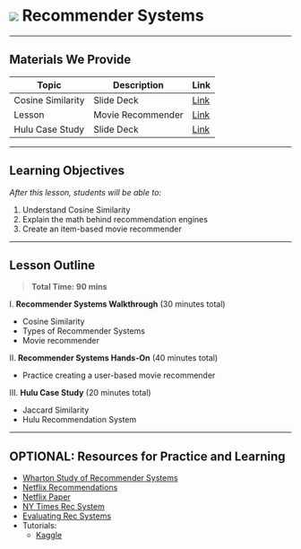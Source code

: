# ![](https://ga-dash.s3.amazonaws.com/production/assets/logo-9f88ae6c9c3871690e33280fcf557f33.png) Recommender Systems

---

## Materials We Provide


| Topic | Description | Link |
| --- | --- | --- |
| Cosine Similarity | Slide Deck | [Link](./recommender.pdf)|
| Lesson | Movie Recommender | [Link](./starter-code.ipynb)|
| Hulu Case Study | Slide Deck | [Link](./rec-case-study.pdf)|

---

## Learning Objectives

*After this lesson, students will be able to:*

1. Understand Cosine Similarity
2. Explain the math behind recommendation engines
3. Create an item-based movie recommender


---

## Lesson Outline

> **Total Time: 90 mins**

I. **Recommender Systems Walkthrough** (30 minutes total)
- Cosine Similarity
- Types of Recommender Systems
- Movie recommender

II. **Recommender Systems Hands-On** (40 minutes total)
- Practice creating a user-based movie recommender

III. **Hulu Case Study** (20 minutes total)
- Jaccard Similarity
- Hulu Recommendation System

---

## OPTIONAL: Resources for Practice and Learning


- [Wharton Study of Recommender Systems](http://knowledge.wharton.upenn.edu/article/recommended-for-you-how-well-does-personalized-marketing-work/)
- [Netflix Recommendations](https://www.rtinsights.com/netflix-recommendations-machine-learning-algorithms/)
- [Netflix Paper](http://dl.acm.org/citation.cfm?id=2843948)
- [NY Times Rec System](https://open.blogs.nytimes.com/2015/08/11/building-the-next-new-york-times-recommendation-engine)
- [Evaluating Rec Systems](https://www.quora.com/How-do-you-measure-and-evaluate-the-quality-of-recommendation-engines)
- Tutorials:
    - [Kaggle](https://www.kaggle.com/gspmoreira/recommender-systems-in-python-101)
